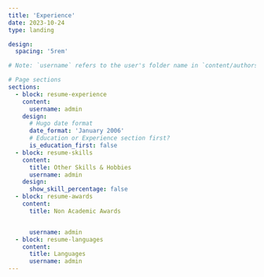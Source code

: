 ```yaml
---
title: 'Experience'
date: 2023-10-24
type: landing

design:
  spacing: '5rem'

# Note: `username` refers to the user's folder name in `content/authors/`

# Page sections
sections:
  - block: resume-experience
    content:
      username: admin
    design:
      # Hugo date format
      date_format: 'January 2006'
      # Education or Experience section first?
      is_education_first: false
  - block: resume-skills
    content:
      title: Other Skills & Hobbies
      username: admin
    design:
      show_skill_percentage: false
  - block: resume-awards
    content:
      title: Non Academic Awards


      username: admin
  - block: resume-languages
    content:
      title: Languages
      username: admin
---
```

